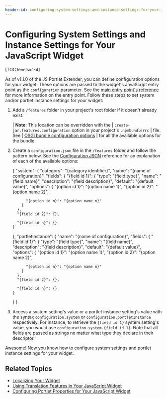 ```yaml
---
header-id: configuring-system-settings-and-instance-settings-for-your-js-portlet
---
```


# Configuring System Settings and Instance Settings for Your JavaScript Widget

[TOC levels=1-4]

As of v1.1.0 of the JS Portlet Extender, you can define configuration options 
for your widget. These options are passed to the widget's JavaScript entry point 
as the `configuration` parameter. See the 
[main entry point's reference](/docs/7-1/reference/-/knowledge_base/r/understanding-the-js-portlet-extender-configuration#main-entry-point) 
for more information on the entry point. Follow these steps to set system and/or 
portlet instance settings for your widget:

1.  Add a `/features` folder in your project's root folder if it doesn't already 
    exist. 

    | **Note:** This location can be overridden with the
    | `create-jar.features.configuration` option in your project's `.npmbundlerrc`
    | file. See
    | [OSGi bundle configuration options](/docs/7-1/reference/-/knowledge_base/r/configuring-liferay-npm-bundler#osgi-bundle-configuration-options)
    | for all the available options for the bundle.

2.  Create a `configuration.json` file in the `/features` folder and follow the 
    pattern below. See the [Configuration JSON](/docs/7-1/reference/-/knowledge_base/r/configuration-json-available-options) 
    reference for an explanation of each of the available options:
    
    {
      "system": {
        "category": "{category identifier}",
        "name": "{name of configuration}",
        "fields": {
          "{field id 1}": {
            "type": "{field type}",
            "name": "{field name}",
            "description": "{field description}",
            "default": "{default value}",
            "options": {
              "{option id 1}": "{option name 1}",
              "{option id 2}": "{option name 2}",

              "{option id n}": "{option name n}"
            }
          },
          "{field id 2}": {},

          "{field id n}": {}
        }
      },
      "portletInstance": {
        "name": "{name of configuration}",
        "fields": {
          "{field id 1}": {
            "type": "{field type}",
            "name": "{field name}",
            "description": "{field description}",
            "default": "{default value}",
            "options": {
              "{option id 1}": "{option name 1}",
              "{option id 2}": "{option name 2}",

              "{option id n}": "{option name n}"
            }
          },
          "{field id 2}": {},

          "{field id n}": {}
        }
      }
    }

3.  Access a system setting's value or a portlet instance setting's value with 
    the syntax `configuration.system` or `configuration.portletInstance` 
    respectively. For instance, to retrieve the `{field id 1}` system setting's 
    value, you would use `configuration.system.{field id 1}`. Note that all 
    fields are passed as strings no matter what type they declare in their 
    descriptor.

Awesome! Now you know how to configure system settings and portlet instance 
settings for your widget. 

## Related Topics

- [Localizing Your Widget](/docs/7-1/tutorials/-/knowledge_base/t/localizing-your-portlet)
- [Using Translation Features in Your JavaScript Widget](/docs/7-1/tutorials/-/knowledge_base/t/using-translation-features-in-your-javascript-portlet)
- [Configuring Portlet Properties for Your JavaScript Widget](/docs/7-1/tutorials/-/knowledge_base/t/configuring-portlet-properties-for-your-js-portlet)
